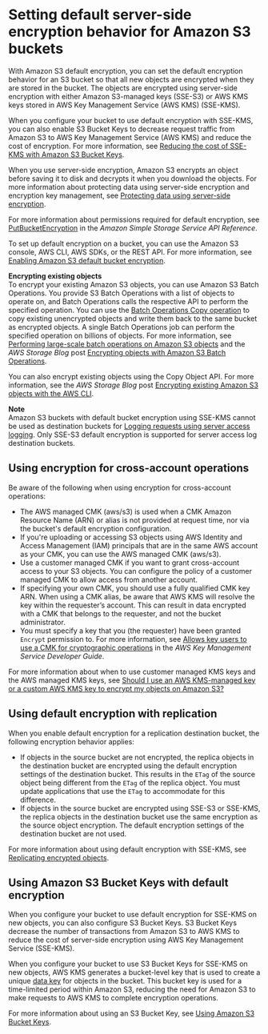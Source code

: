 # Setting default server\-side encryption behavior for Amazon S3 buckets<a name="bucket-encryption"></a>

With Amazon S3 default encryption, you can set the default encryption behavior for an S3 bucket so that all new objects are encrypted when they are stored in the bucket\. The objects are encrypted using server\-side encryption with either Amazon S3\-managed keys \(SSE\-S3\) or AWS KMS keys stored in AWS Key Management Service \(AWS KMS\) \(SSE\-KMS\)\. 

When you configure your bucket to use default encryption with SSE\-KMS, you can also enable S3 Bucket Keys to decrease request traffic from Amazon S3 to AWS Key Management Service \(AWS KMS\) and reduce the cost of encryption\. For more information, see [Reducing the cost of SSE\-KMS with Amazon S3 Bucket Keys](bucket-key.md)\.

When you use server\-side encryption, Amazon S3 encrypts an object before saving it to disk and decrypts it when you download the objects\. For more information about protecting data using server\-side encryption and encryption key management, see [Protecting data using server\-side encryption](serv-side-encryption.md)\.

For more information about permissions required for default encryption, see [PutBucketEncryption](https://docs.aws.amazon.com/AmazonS3/latest/API/API_PutBucketEncryption.html) in the *Amazon Simple Storage Service API Reference*\.

To set up default encryption on a bucket, you can use the Amazon S3 console, AWS CLI, AWS SDKs, or the REST API\. For more information, see [Enabling Amazon S3 default bucket encryption](default-bucket-encryption.md)\.

**Encrypting existing objects**  
To encrypt your existing Amazon S3 objects, you can use Amazon S3 Batch Operations\. You provide S3 Batch Operations with a list of objects to operate on, and Batch Operations calls the respective API to perform the specified operation\. You can use the [Batch Operations Copy operation](https://docs.aws.amazon.com/AmazonS3/latest/userguide/batch-ops-copy-object.html) to copy existing unencrypted objects and write them back to the same bucket as encrypted objects\. A single Batch Operations job can perform the specified operation on billions of objects\. For more information, see [Performing large\-scale batch operations on Amazon S3 objects](batch-ops.md) and the *AWS Storage Blog* post [Encrypting objects with Amazon S3 Batch Operations](http://aws.amazon.com/blogs/storage/encrypting-objects-with-amazon-s3-batch-operations/)\.

You can also encrypt existing objects using the Copy Object API\. For more information, see the *AWS Storage Blog* post [Encrypting existing Amazon S3 objects with the AWS CLI](http://aws.amazon.com/blogs/storage/encrypting-existing-amazon-s3-objects-with-the-aws-cli/)\.

**Note**  
Amazon S3 buckets with default bucket encryption using SSE\-KMS cannot be used as destination buckets for [Logging requests using server access logging](ServerLogs.md)\. Only SSE\-S3 default encryption is supported for server access log destination buckets\.

## Using encryption for cross\-account operations<a name="bucket-encryption-update-bucket-policy"></a>

Be aware of the following when using encryption for cross\-account operations:
+ The AWS managed CMK \(aws/s3\) is used when a CMK Amazon Resource Name \(ARN\) or alias is not provided at request time, nor via the bucket's default encryption configuration\.
+ If you're uploading or accessing S3 objects using AWS Identity and Access Management \(IAM\) principals that are in the same AWS account as your CMK, you can use the AWS managed CMK \(aws/s3\)\. 
+ Use a customer managed CMK if you want to grant cross\-account access to your S3 objects\. You can configure the policy of a customer managed CMK to allow access from another account\.
+ If specifying your own CMK, you should use a fully qualified CMK key ARN\. When using a CMK alias, be aware that AWS KMS will resolve the key within the requester’s account\. This can result in data encrypted with a CMK that belongs to the requester, and not the bucket administrator\.
+ You must specify a key that you \(the requester\) have been granted `Encrypt` permission to\. For more information, see [Allows key users to use a CMK for cryptographic operations](https://docs.aws.amazon.com/kms/latest/developerguide/key-policies.html#key-policy-users-crypto) in the *AWS Key Management Service Developer Guide*\.

For more information about when to use customer managed KMS keys and the AWS managed KMS keys, see [Should I use an AWS KMS\-managed key or a custom AWS KMS key to encrypt my objects on Amazon S3?](http://aws.amazon.com/premiumsupport/knowledge-center/s3-object-encrpytion-keys/)

## Using default encryption with replication<a name="bucket-encryption-replication"></a>

When you enable default encryption for a replication destination bucket, the following encryption behavior applies:
+ If objects in the source bucket are not encrypted, the replica objects in the destination bucket are encrypted using the default encryption settings of the destination bucket\. This results in the `ETag` of the source object being different from the `ETag` of the replica object\. You must update applications that use the `ETag` to accommodate for this difference\.
+ If objects in the source bucket are encrypted using SSE\-S3 or SSE\-KMS, the replica objects in the destination bucket use the same encryption as the source object encryption\. The default encryption settings of the destination bucket are not used\.

For more information about using default encryption with SSE\-KMS, see [Replicating encrypted objects](replication-config-for-kms-objects.md)\.

## Using Amazon S3 Bucket Keys with default encryption<a name="bucket-key-default-encryption"></a>

When you configure your bucket to use default encryption for SSE\-KMS on new objects, you can also configure S3 Bucket Keys\. S3 Bucket Keys decrease the number of transactions from Amazon S3 to AWS KMS to reduce the cost of server\-side encryption using AWS Key Management Service \(SSE\-KMS\)\. 

When you configure your bucket to use S3 Bucket Keys for SSE\-KMS on new objects, AWS KMS generates a bucket\-level key that is used to create a unique [data key](https://docs.aws.amazon.com/kms/latest/developerguide/concepts.html#data-keys) for objects in the bucket\. This bucket key is used for a time\-limited period within Amazon S3, reducing the need for Amazon S3 to make requests to AWS KMS to complete encryption operations\. 

For more information about using an S3 Bucket Key, see [Using Amazon S3 Bucket Keys](bucket-key.md)\.